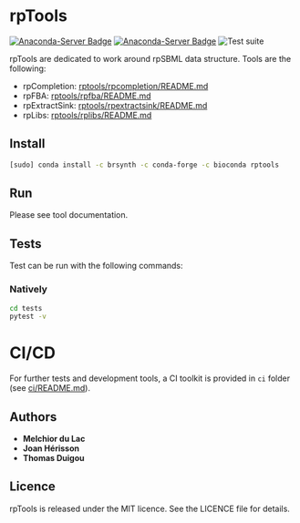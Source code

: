 # rpTools

[![Anaconda-Server Badge](https://anaconda.org/brsynth/rptools/badges/latest_release_date.svg)](https://anaconda.org/brsynth/rptools)
[![Anaconda-Server Badge](https://anaconda.org/brsynth/rptools/badges/version.svg)](https://anaconda.org/brsynth/rptools)
![Test suite](https://github.com/brsynth/rptools/workflows/Test%20suite/badge.svg)

rpTools are dedicated to work around rpSBML data structure. Tools are the following:

* rpCompletion: [rptools/rpcompletion/README.md](ci/README.md)
* rpFBA: [rptools/rpfba/README.md](ci/README.md)
* rpExtractSink: [rptools/rpextractsink/README.md](ci/README.md)
* rpLibs: [rptools/rplibs/README.md](ci/README.md)

## Install
```sh
[sudo] conda install -c brsynth -c conda-forge -c bioconda rptools
```

## Run
Please see tool documentation.

## Tests
Test can be run with the following commands:

### Natively
```bash
cd tests
pytest -v
```

# CI/CD
For further tests and development tools, a CI toolkit is provided in `ci` folder (see [ci/README.md](ci/README.md)).


## Authors

* **Melchior du Lac**
* **Joan Hérisson**
* **Thomas Duigou**

## Licence
rpTools is released under the MIT licence. See the LICENCE file for details.
